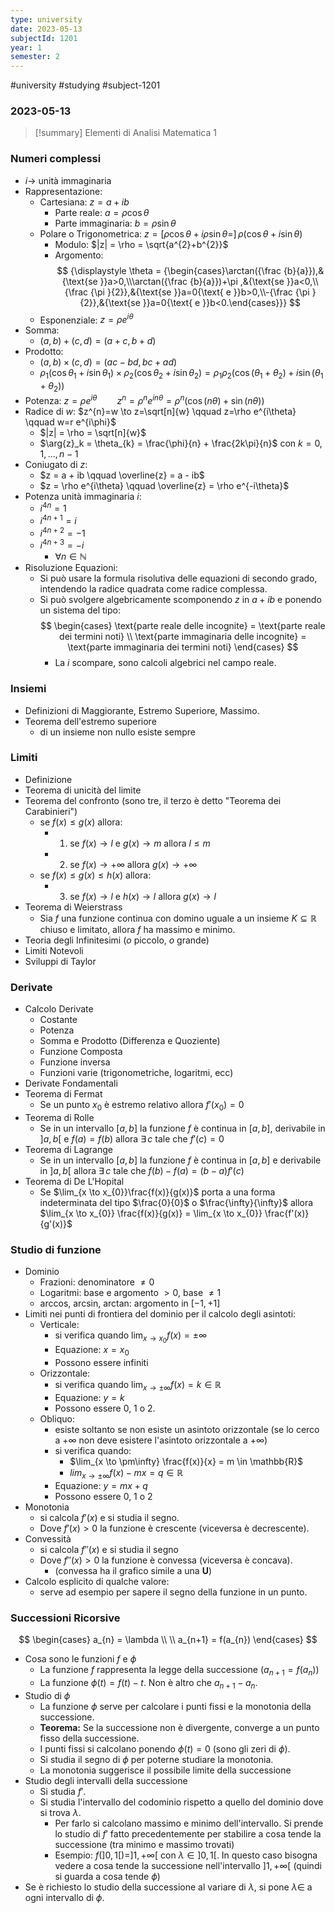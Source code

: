 ```yaml
---
type: university
date: 2023-05-13
subjectId: 1201
year: 1
semester: 2
---
```

#university #studying #subject-1201
### 2023-05-13
> [!summary] Elementi di Analisi Matematica 1

### Numeri complessi
- $i \to$ unità immaginaria
- Rappresentazione:
	- Cartesiana: $z = a + ib$
		- Parte reale: $a = \rho \cos \theta$
		- Parte immaginaria: $b = \rho \sin \theta$
	- Polare o Trigonometrica: $z = [\rho \cos \theta + i \rho \sin \theta = ]\, \rho (\cos \theta + i\sin \theta)$
		- Modulo: $|z| = \rho = \sqrt{a^{2}+b^{2}}$
		- Argomento: $$
		{\displaystyle \theta = {\begin{cases}\arctan({\frac {b}{a}}),&{\text{se }}a>0,\\\arctan({\frac {b}{a}})+\pi ,&{\text{se }}a<0,\\{\frac {\pi }{2}},&{\text{se }}a=0{\text{ e }}b>0,\\-{\frac {\pi }{2}},&{\text{se }}a=0{\text{ e }}b<0.\end{cases}}} $$
	- Esponenziale: $z = \rho e^{i\theta}$
- Somma:
	- $(a, b) + (c, d) = (a+c, b+d)$
- Prodotto:
	- $(a, b) \times (c, d) = (ac - bd, bc + ad)$
	- $\rho_{1} (\cos \theta_{1} + i\sin \theta_{1}) \times \rho_{2} (\cos \theta_{2} + i\sin \theta_{2}) = \rho_{1}\rho_{2} (\cos (\theta_{1}+\theta_{2}) + i\sin (\theta_{1}+\theta_{2}))$
- Potenza: $z = \rho e^{i\theta} \qquad z^{n} = \rho^{n} e^{in\theta} = \rho^{n} (\cos (n\theta) + \sin (n\theta))$
- Radice di $w$: $z^{n}=w \to z=\sqrt[n]{w} \qquad z=\rho e^{i\theta} \qquad w=r e^{i\phi}$
	- $|z| = \rho = \sqrt[n]{w}$
	- $\arg{z}_k = \theta_{k} = \frac{\phi}{n} + \frac{2k\pi}{n}$ con $k=0,1, \dots, n-1$
- Coniugato di $z$:
	- $z = a + ib \qquad \overline{z} = a - ib$
	- $z = \rho e^{i\theta} \qquad \overline{z} = \rho e^{-i\theta}$
- Potenza unità immaginaria $i$:
	- $i^{4n} = 1$
	- $i^{4n+1} = i$
	- $i^{4n+2} = -1$
	- $i^{4n+3} = -i$
		- $\forall n \in \mathbb{N}$
- Risoluzione Equazioni:
	- Si può usare la formula risolutiva delle equazioni di secondo grado, intendendo la radice quadrata come radice complessa.
	- Si può svolgere algebricamente scomponendo $z$ in $a+ib$ e ponendo un sistema del tipo: $$
\begin{cases}
\text{parte reale delle incognite} = \text{parte reale dei termini noti} \\
\text{parte immaginaria delle incognite} = \text{parte immaginaria dei termini noti}
\end{cases}
$$
		- La $i$ scompare, sono calcoli algebrici nel campo reale.

### Insiemi
- Definizioni di Maggiorante, Estremo Superiore, Massimo.
- Teorema dell'estremo superiore
	- di un insieme non nullo esiste sempre

### Limiti
- Definizione
- Teorema di unicità del limite
- Teorema del confronto (sono tre, il terzo è detto "Teorema dei Carabinieri")
	- se $f(x) \leq g(x)$ allora:
		- 1. se $f(x) \to l$ e $g(x) \to m$ allora $l \leq m$
		- 2. se $f(x) \to +\infty$ allora $g(x) \to +\infty$
	- se $f(x) \leq g(x) \leq h(x)$ allora:
		- 3. se $f(x) \to l$ e $h(x) \to l$ allora $g(x) \to l$
- Teorema di Weierstrass
	- Sia $f$ una funzione continua con domino uguale a un insieme $K \subseteq \mathbb{R}$ chiuso e limitato, allora $f$ ha massimo e minimo.
- Teoria degli Infinitesimi ($o$ piccolo, $o$ grande)
- Limiti Notevoli
- Sviluppi di Taylor

### Derivate
- Calcolo Derivate
	- Costante
	- Potenza
	- Somma e Prodotto (Differenza e Quoziente)
	- Funzione Composta
	- Funzione inversa
	- Funzioni varie (trigonometriche, logaritmi, ecc)
- Derivate Fondamentali
- Teorema di Fermat
	- Se un punto $x_0$ è estremo relativo allora $f'(x_{0}) = 0$
- Teorema di Rolle
	- Se in un intervallo $[a, b]$ la funzione $f$ è continua in $[a,b]$, derivabile in $]a,b[$ e $f(a)=f(b)$ allora $\exists \,c$ tale che $f'(c) = 0$
- Teorema di Lagrange
	- Se in un intervallo $[a,b]$ la funzione $f$ è continua in $[a,b]$ e derivabile in $]a,b[$ allora $\exists \,c$ tale che $f(b)-f(a)=(b-a)f'(c)$
- Teorema di De L'Hopital
	- Se $\lim_{x \to x_{0}}\frac{f(x)}{g(x)}$ porta a una forma indeterminata del tipo $\frac{0}{0}$ o $\frac{\infty}{\infty}$ allora $\lim_{x \to x_{0}} \frac{f(x)}{g(x)} = \lim_{x \to x_{0}} \frac{f'(x)}{g'(x)}$

### Studio di funzione
- Dominio
	- Frazioni: denominatore $\neq 0$
	- Logaritmi: base e argomento $> 0$, base $\neq 1$
	- arccos, arcsin, arctan: argomento in $[-1, +1]$
- Limiti nei punti di frontiera del dominio per il calcolo degli asintoti:
	- Verticale:
		- si verifica quando $\lim_{x \to x_{0}} f(x) = \pm\infty$
		- Equazione: $x = x_0$
		- Possono essere infiniti
	- Orizzontale:
		- si verifica quando $\lim_{x \to \pm\infty} f(x) = k \in \mathbb{R}$
		- Equazione: $y = k$
		- Possono essere 0, 1 o 2.
	- Obliquo:
		- esiste soltanto se non esiste un asintoto orizzontale (se lo cerco a $+\infty$ non deve esistere l'asintoto orizzontale a $+\infty$)
		- si verifica quando:
			- $\lim_{x \to \pm\infty} \frac{f(x)}{x} = m \in \mathbb{R}$
			- $lim_{x \to \pm\infty} f(x) - mx = q \in \mathbb{R}$
		- Equazione: $y = mx + q$
		- Possono essere 0, 1 o 2
- Monotonia
	- si calcola $f'(x)$ e si studia il segno.
	- Dove $f'(x) > 0$ la funzione è crescente (viceversa è decrescente).
- Convessità
	- si calcola $f''(x)$ e si studia il segno
	- Dove $f''(x) > 0$ la funzione è convessa (viceversa è concava).
		- (convessa ha il grafico simile a una **U**)
- Calcolo esplicito di qualche valore:
	- serve ad esempio per sapere il segno della funzione in un punto.

### Successioni Ricorsive
$$
\begin{cases}
a_{n} = \lambda \\ \\
a_{n+1} = f(a_{n})
\end{cases}
$$
- Cosa sono le funzioni $f$ e $\phi$
	- La funzione $f$ rappresenta la legge della successione ($a_{n+1} = f(a_{n})$)
	- La funzione $\phi(t) = f(t) - t$. Non è altro che $a_{n+1}-a_{n}$.
- Studio di $\phi$
	- La funzione $\phi$ serve per calcolare i punti fissi e la monotonia della successione.
	- **Teorema:** Se la successione non è divergente, converge a un punto fisso della successione.
	- I punti fissi si calcolano ponendo $\phi(t)=0$ (sono gli zeri di $\phi$).
	- Si studia il segno di $\phi$ per poterne studiare la monotonia.
	- La monotonia suggerisce il possibile limite della successione
- Studio degli intervalli della successione
	- Si studia $f'$.
	- Si studia l'intervallo del codominio rispetto a quello del dominio dove si trova $\lambda$.
		- Per farlo si calcolano massimo e minimo dell'intervallo. Si prende lo studio di $f'$ fatto precedentemente per stabilire a cosa tende la successione (tra minimo e massimo trovati)
		- Esempio: $f(]0,1[) = ]1,+\infty[$ con $\lambda \in ]0,1[$. In questo caso bisogna vedere a cosa tende la successione nell'intervallo $]1,+\infty[$ (quindi si guarda a cosa tende $\phi$)
- Se è richiesto lo studio della successione al variare di $\lambda$, si pone $\lambda \in$ a ogni intervallo di $\phi$.
